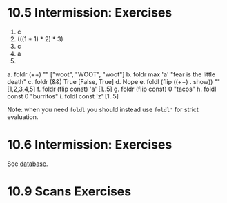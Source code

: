 # 10.5 Intermission: Exercises

1. c
2. (((1 * 1) * 2) * 3)
3. c
4. a
5.
  a. foldr (++) "" ["woot", "WOOT", "woot"]
  b. foldr max 'a' "fear is the little death"
  c. foldr (&&) True [False, True]
  d. Nope
  e. foldl (flip ((++) . show)) "" [1,2,3,4,5]
  f. foldr (flip const) 'a' [1..5]
  g. foldr (flip const) 0 "tacos"
  h. foldl const 0 "burritos"
  i. foldl const 'z' [1..5]

Note: when you need `foldl` you should instead use `foldl'` for strict
evaluation.

# 10.6 Intermission: Exercises

See [database](database.hs).

# 10.9 Scans Exercises
